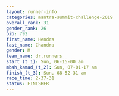 ```yaml
---
layout: runner-info 
categories: mantra-summit-challenge-2019 
overall_rank: 31
gender_rank: 26
bib: 792
first_name: Hendra
last_name: Chandra
gender: M
team_name: dr.runners
start_(t_1): Sun, 06-15-00 am
mbah_kamad_(t_2): Sun, 07-01-17 am
finish_(t_3): Sun, 08-52-31 am
race_time: 2-37-31
status: FINISHER
---
```

